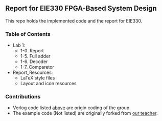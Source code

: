 ## Report for EIE330 FPGA-Based System Design

This repo holds the implemented code and the report for EIE330.

### Table of Contents <a name="ToC"></a>
+ Lab 1:
  + 1-0. Report 
  + 1-5. Full adder
  + 1-6. Decoder
  + 1-7. Comparetor
+ Report_Resources:
  + LaTeX style files 
  + Layout and icon resources

### Contributions
* Verlog code listed [above](#Table-of-Contents) are origin coding of the group. <br />
* The example code (Not listed) are originally forked from [our teacher](https://github.com/pikipity/FPGA-Laboratory).<br />
